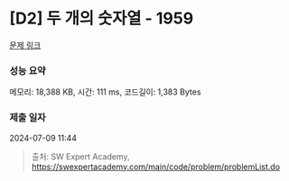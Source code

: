 # [D2] 두 개의 숫자열 - 1959 

[문제 링크](https://swexpertacademy.com/main/code/problem/problemDetail.do?contestProbId=AV5PpoFaAS4DFAUq) 

### 성능 요약

메모리: 18,388 KB, 시간: 111 ms, 코드길이: 1,383 Bytes

### 제출 일자

2024-07-09 11:44



> 출처: SW Expert Academy, https://swexpertacademy.com/main/code/problem/problemList.do